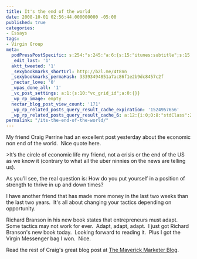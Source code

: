 ```yaml
---
title: It's the end of the world
date: 2008-10-01 02:56:44.000000000 -05:00
published: true
categories:
- Essays
tags:
- Virgin Group
meta:
  podPressPostSpecific: s:254:"s:245:"a:6:{s:15:"itunes:subtitle";s:15:"##PostExcerpt##";s:14:"itunes:summary";s:15:"##PostExcerpt##";s:15:"itunes:keywords";s:17:"##WordPressCats##";s:13:"itunes:author";s:10:"##Global##";s:15:"itunes:explicit";s:2:"No";s:12:"itunes:block";s:2:"No";}";";
  _edit_last: '1'
  aktt_tweeted: '1'
  _sexybookmarks_shortUrl: http://b2l.me/4t8nn
  _sexybookmarks_permaHash: 33393494851a7ac86f1e2b9dc8457c2f
  _nectar_love: '0'
  _wpas_done_all: '1'
  _vc_post_settings: a:1:{s:10:"vc_grid_id";a:0:{}}
  _wp_rp_image: empty
  nectar_blog_post_view_count: '171'
  _wp_rp_related_posts_query_result_cache_expiration: '1524957656'
  _wp_rp_related_posts_query_result_cache_6: a:12:{i:0;O:8:"stdClass":2:{s:7:"post_id";s:3:"742";s:5:"score";s:17:"83.15981417949212";}i:1;O:8:"stdClass":2:{s:7:"post_id";s:4:"1196";s:5:"score";s:17:"78.26957888473346";}i:2;O:8:"stdClass":2:{s:7:"post_id";s:4:"1309";s:5:"score";s:17:"77.43349110393302";}i:3;O:8:"stdClass":2:{s:7:"post_id";s:3:"302";s:5:"score";s:17:"76.60854541367843";}i:4;O:8:"stdClass":2:{s:7:"post_id";s:3:"284";s:5:"score";s:17:"75.96474535407037";}i:5;O:8:"stdClass":2:{s:7:"post_id";s:4:"1058";s:5:"score";s:17:"75.52875752715889";}i:6;O:8:"stdClass":2:{s:7:"post_id";s:3:"389";s:5:"score";s:17:"75.25558102768721";}i:7;O:8:"stdClass":2:{s:7:"post_id";s:3:"327";s:5:"score";s:16:"74.9866849812318";}i:8;O:8:"stdClass":2:{s:7:"post_id";s:4:"1417";s:5:"score";s:16:"73.8611142557993";}i:9;O:8:"stdClass":2:{s:7:"post_id";s:3:"394";s:5:"score";s:16:"73.8611142557993";}i:10;O:8:"stdClass":2:{s:7:"post_id";s:3:"321";s:5:"score";s:16:"73.8611142557993";}i:11;O:8:"stdClass":2:{s:7:"post_id";s:3:"318";s:5:"score";s:17:"73.21731419619124";}}
permalink: "/its-the-end-of-the-world/"
---
```

<p>My friend Craig Perrine had an excellent post yesterday about the economic non end of the world.  Nice quote here.</p>
>It’s the circle of economic life my friend, not a crisis or the end of the US as we know it (contrary to what all the uber ninnies on the news are telling us).</p>
<p>As you’ll see, the real question is: How do you put yourself in a position of strength to thrive in up and down times?</p></blockquote>
<p>I have another friend that has made more money in the last two weeks than the last two years.  It's all about changing your tactics depending on opportunity.</p>
<p>Richard Branson in his new book states that entrepreneurs must adapt.  Some tactics may not work for ever.  Adapt, adapt, adapt.  I just got Richard Branson's new book today.  Looking forward to reading it.  Plus I got the Virgin Messenger bag I won.  Nice.</p>
<p>Read the rest of Craig's great blog post at <a href="http://www.maverickmarketer.com/blog/" rel="nofollow">The Maverick Marketer Blog</a>.</p>
